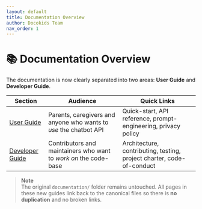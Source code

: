 ```yaml
---
layout: default
title: Documentation Overview
author: Docokids Team
nav_order: 1
---
```


# 📚 Documentation Overview

The documentation is now clearly separated into two areas: **User Guide** and **Developer Guide**.

| Section | Audience | Quick Links |
|---------|----------|-------------|
| [User Guide](user-guide/index.md) | Parents, caregivers and anyone who wants to *use* the chatbot API | Quick-start, API reference, prompt-engineering, privacy policy |
| [Developer Guide](dev-guide/index.md) | Contributors and maintainers who want to *work on* the code-base | Architecture, contributing, testing, project charter, code-of-conduct |

> **Note**  
> The original `documentation/` folder remains untouched.  All pages in these new guides link back to the canonical files so there is **no duplication** and no broken links.
